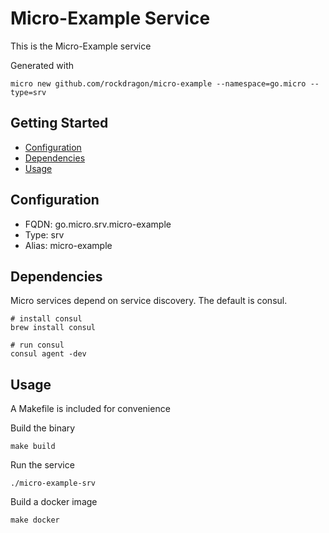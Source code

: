 # Micro-Example Service

This is the Micro-Example service

Generated with

```
micro new github.com/rockdragon/micro-example --namespace=go.micro --type=srv
```

## Getting Started

- [Configuration](#configuration)
- [Dependencies](#dependencies)
- [Usage](#usage)

## Configuration

- FQDN: go.micro.srv.micro-example
- Type: srv
- Alias: micro-example

## Dependencies

Micro services depend on service discovery. The default is consul.

```
# install consul
brew install consul

# run consul
consul agent -dev
```

## Usage

A Makefile is included for convenience

Build the binary

```
make build
```

Run the service
```
./micro-example-srv
```

Build a docker image
```
make docker
```